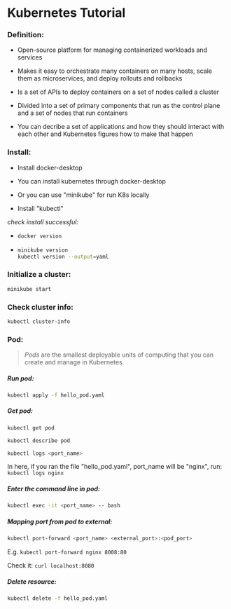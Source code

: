 # Kubernetes Tutorial

### Definition:

- Open-source platform for managing containerized workloads and services

- Makes it easy to orchestrate many containers on many hosts, scale them as microservices, and deploy rollouts and rollbacks

- Is a set of APIs to deploy containers on a set of nodes called a cluster

- Divided into a set of primary components that run as the control plane and a set of nodes that run containers

- You can decribe a set of applications and how they should interact with each other and Kubernetes figures how to make that happen 

### Install:

- Install docker-desktop

- You can install kubernetes through docker-desktop

- Or you can use "minikube" for run K8s locally

- Install "kubectl"

*check install successful:*

- ```bash
  docker version
  ```

- ```bash
  minikube version
  kubectl version --output=yaml
  ```

### Initialize a cluster:

```bash
minikube start
```

### Check cluster info:

```bash
kubectl cluster-info
```

### Pod:

> *Pods* are the smallest deployable units of computing that you can create and manage in Kubernetes.

##### Run pod:

```bash
kubectl apply -f hello_pod.yaml
```

##### Get pod:

```bash
kubectl get pod
```

```bash
kubectl describe pod
```

```bash
kubectl logs <port_name>
```

In here, if you ran the file "hello_pod.yaml", port_name will be "nginx", run: `kubectl logs nginx`

##### Enter the command line in pod:

```bash
kubectl exec -it <port_name> -- bash
```

##### Mapping port from pod to external:

```bash
kubectl port-forward <port_name> <external_port>:<pod_port>
```

E.g. `kubectl port-forward nginx 8008:80`

Check it: `curl localhost:8080`

##### Delete resource:

```bash
kubectl delete -f hello_pod.yaml
```
